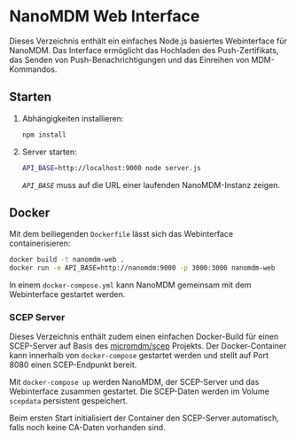 # NanoMDM Web Interface

Dieses Verzeichnis enthält ein einfaches Node.js basiertes Webinterface für NanoMDM.
Das Interface ermöglicht das Hochladen des Push-Zertifikats, das Senden von Push-Benachrichtigungen und das Einreihen von MDM-Kommandos.

## Starten

1. Abhängigkeiten installieren:
   ```bash
   npm install
   ```
2. Server starten:
   ```bash
   API_BASE=http://localhost:9000 node server.js
   ```
   *`API_BASE`* muss auf die URL einer laufenden NanoMDM-Instanz zeigen.

## Docker

Mit dem beiliegenden `Dockerfile` lässt sich das Webinterface containerisieren:

```bash
docker build -t nanomdm-web .
docker run -e API_BASE=http://nanomdm:9000 -p 3000:3000 nanomdm-web
```

In einem `docker-compose.yml` kann NanoMDM gemeinsam mit dem Webinterface gestartet werden.

### SCEP Server

Dieses Verzeichnis enthält zudem einen einfachen Docker-Build für einen SCEP-Server auf Basis des [micromdm/scep](https://github.com/micromdm/scep) Projekts. Der Docker-Container kann innerhalb von `docker-compose` gestartet werden und stellt auf Port 8080 einen SCEP-Endpunkt bereit.

Mit `docker-compose up` werden NanoMDM, der SCEP-Server und das Webinterface zusammen gestartet. Die SCEP-Daten werden im Volume `scepdata` persistent gespeichert.

Beim ersten Start initialisiert der Container den SCEP-Server automatisch, falls noch keine CA-Daten vorhanden sind.

